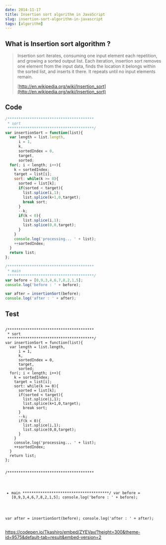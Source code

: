 ```yaml
---
date: 2014-11-17
title: Insertion sort algorithm in JavaScript
slug: insertion-sort-algorithm-in-javascript
tags: [algorithm]
---
```


## What is Insertion sort algorithm ?

> Insertion sort iterates, consuming one input element each repetition, and growing a sorted output list. Each iteration, insertion sort removes one element from the input data, finds the location it belongs within the sorted list, and inserts it there. It repeats until no input elements remain.
> 
> [http://en.wikipedia.org/wiki/Insertion_sort](http://en.wikipedia.org/wiki/Insertion_sort)


## Code

```js
/***************************************
 * sort
 ***************************************/
var insertionSort = function(list){
  var length = list.length,
      i = 1,
      k,
      sortedIndex = 0,
      target,
      sorted;
  for(; i < length; i++){
    k = sortedIndex;
    target = list[i];
    sort: while(k >= 0){
      sorted = list[k];
      if(sorted < target){
        list.splice(i,1);
        list.splice(k+1,0,target);
        break sort;
      }
      --k;
      if(k < 0){
        list.splice(i,1);
        list.splice(0,0,target);
      }
    }
    console.log('processing... ' + list);
    ++sortedIndex;
  }
  return list;
};

/***************************************
 * main
 ***************************************/
var before = [0,9,3,4,6,7,8,2,1,5];
console.log('before : ' + before);

var after = insertionSort(before);
console.log('after : ' + after);
```
    
## Test

<div data-height="268" data-theme-id="9575" data-slug-hash="ZYEVay" data-default-tab="js" data-user="Tkashiro" class='codepen'><pre><code>
/***************************************
 * sort
 ***************************************/
var insertionSort = function(list){
  var length = list.length,
      i = 1,
      k,
      sortedIndex = 0,
      target,
      sorted;
  for(; i &lt; length; i++){
    k = sortedIndex;
    target = list[i];
    sort: while(k &gt;= 0){
      sorted = list[k];
      if(sorted &lt; target){
        list.splice(i,1);
        list.splice(k+1,0,target);
        break sort;
      }
      --k;
      if(k &lt; 0){
        list.splice(i,1);
        list.splice(0,0,target);
      }
    }
    console.log(&#39;processing... &#39; + list);
    ++sortedIndex;
  }
  return list;
};

/***************************************
 * main
 ***************************************/
var before = [0,9,3,4,6,7,8,2,1,5];
console.log(&#39;before : &#39; + before);

var after = insertionSort(before);
console.log(&#39;after : &#39; + after);
</code></pre>

https://codepen.io/Tkashiro/embed/ZYEVay/?height=300&theme-id=9575&default-tab=result&embed-version=2

